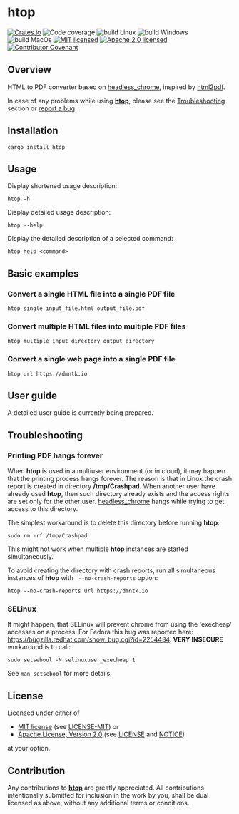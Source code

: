 # htop

[![Crates.io][crates-badge]][crates-url]
![Code coverage][coverage-badge]
![build Linux][build-badge-linux]
![build Windows][build-badge-windows]
![build MacOs][build-badge-macos]
[![MIT licensed][mit-badge]][mit-license-url]
[![Apache 2.0 licensed][apache-badge]][apache-license-url]
[![Contributor Covenant][cc-badge]][cc-url]

[crates-badge]: https://img.shields.io/crates/v/htop.svg
[crates-url]: https://crates.io/crates/htop
[mit-badge]: https://img.shields.io/badge/License-MIT-blue.svg
[mit-url]: https://opensource.org/licenses/MIT
[mit-license-url]: https://github.com/EngosSoftware/htop/blob/main/LICENSE-MIT
[apache-badge]: https://img.shields.io/badge/License-Apache%202.0-blue.svg
[apache-url]: https://www.apache.org/licenses/LICENSE-2.0
[apache-license-url]: https://github.com/EngosSoftware/htop/blob/main/LICENSE
[apache-notice-url]: https://github.com/EngosSoftware/htop/blob/main/NOTICE
[build-badge-linux]: https://github.com/EngosSoftware/htop/actions/workflows/build-linux.yml/badge.svg
[build-badge-windows]: https://github.com/EngosSoftware/htop/actions/workflows/build-windows.yml/badge.svg
[build-badge-macos]: https://github.com/EngosSoftware/htop/actions/workflows/build-macos.yml/badge.svg
[coverage-badge]: https://img.shields.io/badge/Code%20coverage-100%25-green.svg
[cc-badge]: https://img.shields.io/badge/Contributor%20Covenant-2.1-4baaaa.svg
[cc-url]: https://github.com/EngosSoftware/htop/blob/main/CODE_OF_CONDUCT.md

[htop]: https://github.com/EngosSoftware/htop
[headless_chrome]: https://crates.io/crates/headless_chrome
[html2pdf]: https://crates.io/crates/html2pdf
[report a bug]: https://github.com/EngosSoftware/htop/issues

## Overview

HTML to PDF converter based on [headless_chrome], inspired by [html2pdf].

In case of any problems while using **[htop]**, please see the [Troubleshooting](#Troubleshooting) section or [report a bug].

## Installation

```shell
cargo install htop
```

## Usage

Display shortened usage description:

```shell
htop -h
```

Display detailed usage description:

```shell
htop --help
```

Display the detailed description of a selected command:

```shell
htop help <command>
```

## Basic examples

### Convert a single HTML file into a single PDF file

```shell
htop single input_file.html output_file.pdf
```

### Convert multiple HTML files into multiple PDF files

```shell
htop multiple input_directory output_directory
```

### Convert a single web page into a single PDF file

```shell
htop url https://dmntk.io
```

## User guide

A detailed user guide is currently being prepared.

## Troubleshooting

### Printing PDF hangs forever

When **htop** is used in a multiuser environment (or in cloud), it may happen that the printing process hangs forever.
The reason is that in Linux the crash report is created in directory **/tmp/Crashpad**. 
When another user have already used **htop**, then such directory already exists and the access rights
are set only for the other user. [headless_chrome] hangs while trying to get access to this directory.

The simplest workaround is to delete this directory before running **htop**:

```shell
sudo rm -rf /tmp/Crashpad 
```

This might not work when multiple **htop** instances are started simultaneously.

To avoid creating the directory with crash reports,
run all simultaneous instances of **htop** with ` --no-crash-reports` option:

```shell
htop --no-crash-reports url https://dmntk.io
```

### SELinux

It might happen, that SELinux will prevent chrome from using the 'execheap' accesses on a process.
For Fedora this bug was reported here: https://bugzilla.redhat.com/show_bug.cgi?id=2254434. 
**VERY INSECURE** workaround is to call:

```shell
sudo setsebool -N selinuxuser_execheap 1
```  

See `man setsebool` for more details.  

## License

Licensed under either of

- [MIT license][mit-url] (see [LICENSE-MIT][mit-license-url]) or
- [Apache License, Version 2.0][apache-url] (see [LICENSE][apache-license-url] and [NOTICE][apache-notice-url])

at your option.

## Contribution

Any contributions to **[htop]** are greatly appreciated.
All contributions intentionally submitted for inclusion in the work by you,
shall be dual licensed as above, without any additional terms or conditions.

